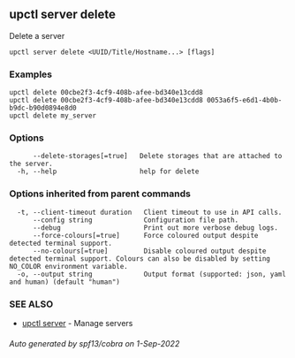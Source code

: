 ## upctl server delete

Delete a server

```
upctl server delete <UUID/Title/Hostname...> [flags]
```

### Examples

```
upctl delete 00cbe2f3-4cf9-408b-afee-bd340e13cdd8
upctl delete 00cbe2f3-4cf9-408b-afee-bd340e13cdd8 0053a6f5-e6d1-4b0b-b9dc-b90d0894e8d0
upctl delete my_server
```

### Options

```
      --delete-storages[=true]   Delete storages that are attached to the server.
  -h, --help                     help for delete
```

### Options inherited from parent commands

```
  -t, --client-timeout duration   Client timeout to use in API calls.
      --config string             Configuration file path.
      --debug                     Print out more verbose debug logs.
      --force-colours[=true]      Force coloured output despite detected terminal support.
      --no-colours[=true]         Disable coloured output despite detected terminal support. Colours can also be disabled by setting NO_COLOR environment variable.
  -o, --output string             Output format (supported: json, yaml and human) (default "human")
```

### SEE ALSO

* [upctl server](upctl_server.md)	 - Manage servers

###### Auto generated by spf13/cobra on 1-Sep-2022
